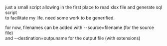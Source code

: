 just a small script allowing in the first place to read xlsx file and generate sql script \
to facilitate my life. need some work to be generified.

for now, filenames can be added with --source=filename (for the source file) \
and --destination=outpuname for the output file (with extensions)